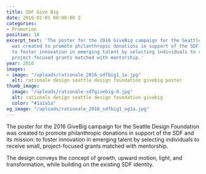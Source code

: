 ```yaml
---
title: SDF Give Big
date: 2016-01-01 00:00:00 Z
categories:
- Promotion
position: 18
excerpt_text: 'The poster for the 2016 GiveBig campaign for the Seattle Design Foundation
  was created to promote philanthropic donations in support of the SDF and its mission:
  to foster innovation in emerging talent by selecting individuals to receive small,
  project-focused grants matched with mentorship.'
year: 2016
images:
- image: "/uploads/rationale_2016_sdfbig1_1a.jpg"
  alt: rationale design seattle design foundation givebig poster
thumb_image:
  image: "/uploads/rationale-sdfgivebig-0.jpg"
  alt: rationale design seattle design foundation givebig
  color: "#1a1a1a"
og_image: "/uploads/rationale_2016_sdfbig1_og1a.jpg"
---
```


The poster for the 2016 GiveBig campaign for the Seattle Design Foundation was created to promote philanthropic donations in support of the SDF and its mission: to foster innovation in emerging talent by selecting individuals to receive small, project-focused grants matched with mentorship.

The design conveys the concept of growth, upward motion, light, and transformation, while building on the existing SDF identity.